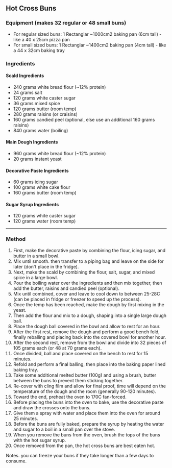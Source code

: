 ## Hot Cross Buns

### Equipment (makes 32 regular or 48 small buns)

* For regular sized buns: 1 Rectanglar ~1000cm2 baking pan (6cm tall) - like a 40 x 25cm pizza pan
* For small sized buns: 1 Rectanglar ~1400cm2 baking pan (4cm tall) - like a 44 x 32cm baking tray


### Ingredients

#### Scald Ingredients

* 240 grams white bread flour (~12% protein)
* 24 grams salt
* 120 grams white caster sugar
* 36 grams mixed spice
* 120 grams butter (room temp)
* 280 grams raisins (or craisins)
* 160 grams candied peel (optional, else use an additional 160 grams raisins)
* 840 grams water (boiling)

#### Main Dough Ingredients

* 960 grams white bread flour (~12% protein)
* 20 grams instant yeast

#### Decorative Paste Ingredients

* 60 grams icing sugar
* 100 grams white cake flour
* 160 grams butter (room temp)

#### Sugar Syrup Ingredients

* 120 grams white caster sugar
* 120 grams water (room temp)

---

### Method

1. First, make the decorative paste by combining the flour, icing sugar, and butter in a small bowl.
1. Mix until smooth. then transfer to a piping bag and leave on the side for later (don't place in the fridge).
1. Next, make the scald by combining the flour, salt, sugar, and mixed spice in a large bowl.
1. Pour the boiling water over the ingredients and then mix together, then add the butter, raisins and candied peel (optional).
1. Mix until combined, cover and leave to cool down to between 25-28C (can be placed in fridge or freezer to speed up the process).
1. Once the temp has been reached, make the dough by first mixing in the yeast.
1. Then add the flour and mix to a dough, shaping into a single large dough ball.
1. Place the dough ball covered in the bowl and allow to rest for an hour.
1. After the first rest, remove the dough and perform a good bench fold, finally reballing and placing back into the covered bowl for another hour.
1. After the second rest, remove from the bowl and divide into 32 pieces of 105 grams each (or 48 at 70 grams each).
1. Once divided, ball and place covered on the bench to rest for 15 minutes.
1. Refold and perform a final balling, then place into the baking paper lined baking tray.
1. Take some additional melted butter (100g) and using a brush, butter between the buns to prevent them sticking together.
1. Re-cover with cling film and allow for final proof, time will depend on the temperature of the dough and the room (generally 90-120 minutes).
1. Toward the end, preheat the oven to 170C fan-forced.
1. Before placing the buns into the oven to bake, use the decorative paste and draw the crosses onto the buns.
1. Give them a spray with water and place them into the oven for around 25 minutes.
1. Before the buns are fully baked, prepare the syrup by heating the water and sugar to a boil in a small pan over the stove.
1. When you remove the buns from the oven, brush the tops of the buns with the hot sugar syrup.
1. Once removed from the pan, the hot cross buns are best eaten hot.


Notes. you can freeze your buns if they take longer than a few days to consume.
